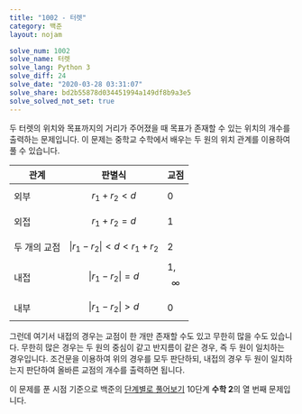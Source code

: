 ```yaml
---
title: "1002 - 터렛"
category: 백준
layout: nojam

solve_num: 1002
solve_name: 터렛
solve_lang: Python 3
solve_diff: 24
solve_date: "2020-03-28 03:31:07"
solve_share: bd2b55878d034451994a149df8b9a3e5
solve_solved_not_set: true
---
```


두 터렛의 위치와 목표까지의 거리가 주어졌을 때 목표가 존재할 수 있는 위치의 개수를 출력하는 문제입니다. 이 문제는 중학교 수학에서 배우는 두 원의 위치 관계를 이용하여 풀 수 있습니다.

| 관계         | 판별식                          | 교점          |
| ------------ | ------------------------------- | ------------- |
| 외부         | $$r_1+r_2\lt d$$                | 0             |
| 외접         | $$r_1+r_2=d$$                   | 1             |
| 두 개의 교점 | $$\|r_1-r_2\|\lt d\lt r_1+r_2$$ | 2             |
| 내접         | $$\|r_1-r_2\|=d$$               | 1, $$\infty$$ |
| 내부         | $$\|r_1-r_2\|\gt d$$            | 0             |

그런데 여기서 내접의 경우는 교점이 한 개만 존재할 수도 있고 무한히 많을 수도 있습니다. 무한히 많은 경우는 두 원의 중심이 같고 반지름이 같은 경우, 즉 두 원이 일치하는 경우입니다. 조건문을 이용하여 위의 경우를 모두 판단하되, 내접의 경우 두 원이 일치하는지 판단하여 올바른 교점의 개수를 출력하면 됩니다.

이 문제를 푼 시점 기준으로 백준의 [단계별로 풀어보기](http://noj.am/p/s) 10단계 **수학 2**의 열 번째 문제입니다.
